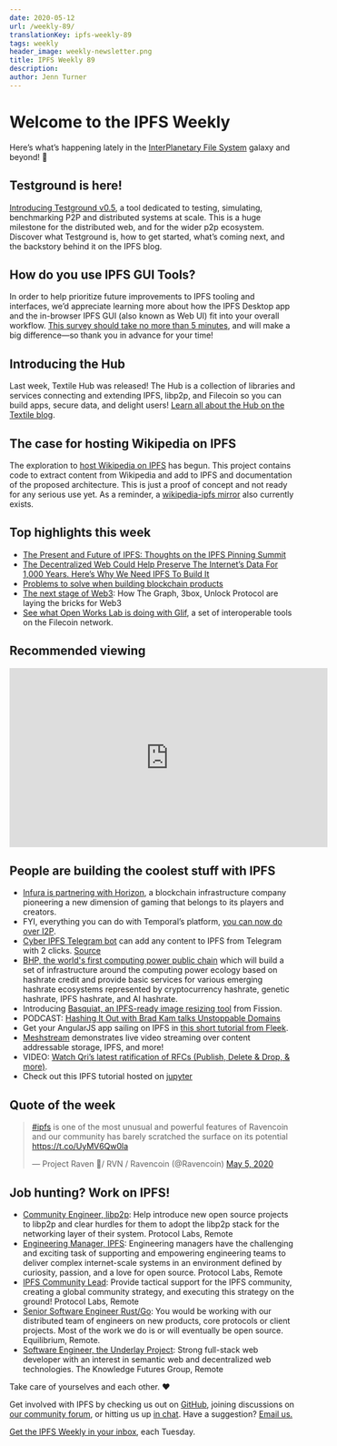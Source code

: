 ```yaml
---
date: 2020-05-12
url: /weekly-89/
translationKey: ipfs-weekly-89
tags: weekly
header_image: weekly-newsletter.png
title: IPFS Weekly 89
description:
author: Jenn Turner
---
```


# Welcome to the IPFS Weekly

Here’s what’s happening lately in the [InterPlanetary File System](https://ipfs.io/) galaxy and beyond! 🚀

## Testground is here!

[Introducing Testground v0.5](https://blog.ipfs.io/2020-05-06-launching-testground/), a tool dedicated to testing, simulating, benchmarking P2P and distributed systems at scale. This is a huge milestone for the distributed web, and for the wider p2p ecosystem. Discover what Testground is, how to get started, what’s coming next, and the backstory behind it on the IPFS blog.

## How do you use IPFS GUI Tools?

In order to help prioritize future improvements to IPFS tooling and interfaces, we’d appreciate learning more about how the IPFS Desktop app and the in-browser IPFS GUI (also known as Web UI) fit into your overall workflow. [This survey should take no more than 5 minutes](https://forms.gle/c6gHP1pVtwtRpzdP7), and will make a big difference—so thank you in advance for your time!

## Introducing the Hub

Last week, Textile Hub was released! The Hub is a collection of libraries and services connecting and extending IPFS, libp2p, and Filecoin so you can build apps, secure data, and delight users! [Learn all about the Hub on the Textile blog](https://blog.textile.io/announcing-the-textile-protocol-hub/).

## The case for hosting Wikipedia on IPFS

The exploration to [host Wikipedia on IPFS](https://github.com/santhoshtr/wikipedia-ipfs) has begun. This project contains code to extract content from Wikipedia and add to IPFS and documentation of the proposed architecture. This is just a proof of concept and not ready for any serious use yet. As a reminder, a [wikipedia-ipfs mirror](https://github.com/ipfs/distributed-wikipedia-mirror) also currently exists.

## Top highlights this week

- [The Present and Future of IPFS: Thoughts on the IPFS Pinning Summit](https://codeclimbing.com/the-present-and-future-of-ipfs-thoughts-on-the-ipfs-pinning-summit/)
- [The Decentralized Web Could Help Preserve The Internet’s Data For 1,000 Years. Here’s Why We Need IPFS To Build It](https://www.techdirt.com/articles/20200504/16050844431/decentralized-web-could-help-preserve-internets-data-1000-years-heres-why-we-need-ipfs-to-build-it.shtml#comments)
- [Problems to solve when building blockchain products](https://medium.com/nirman-tech-blog/problems-to-solve-when-building-blockchain-products-4af3e5cd7f6b)
- [The next stage of Web3](https://flynnjamm.substack.com/p/the-next-stage-of-web3): How The Graph, 3box, Unlock Protocol are laying the bricks for Web3
- [See what Open Works Lab is doing with Glif](https://filecoin.io/blog/community-jonathan-schwartz-owl/), a set of interoperable tools on the Filecoin network.

## Recommended viewing

<iframe width="560" height="315" src="https://www.youtube.com/embed/6b8OANmw2kM" frameborder="0" allow="accelerometer; autoplay; encrypted-media; gyroscope; picture-in-picture" allowfullscreen></iframe>

## People are building the coolest stuff with IPFS

- [Infura is partnering with Horizon](https://infura.io/customers/skyweaver), a blockchain infrastructure company pioneering a new dimension of gaming that belongs to its players and creators.
- FYI, everything you can do with Temporal’s platform, [you can now do over I2P](https://medium.com/temporal-cloud/temporal-i2p-infrastructure-refresh-52fe40751f8b).
- [Cyber IPFS Telegram bot](http://t.me/cyberdBot) can add any content to IPFS from Telegram with 2 clicks. [Source](https://github.com/Snedashkovsky/cyberdBot)
- [BHP, the world's first computing power public chain](https://finance.yahoo.com/news/ecology-bhp-public-chain-begun-151000655.html) which will build a set of infrastructure around the computing power ecology based on hashrate credit and provide basic services for various emerging hashrate ecosystems represented by cryptocurrency hashrate, genetic hashrate, IPFS hashrate, and AI hashrate.
- Introducing [Basquiat, an IPFS-ready image resizing tool](https://talk.fission.codes/t/basquiat-an-ipfs-ready-image-resizing-tool/612) from Fission.
- PODCAST: [Hashing It Out with Brad Kam talks Unstoppable Domains](https://medium.com/unstoppabledomains/hashing-it-out-with-brad-kam-transcript-a347f04a1a4)
- Get your AngularJS app sailing on IPFS in [this short tutorial from Fleek](https://blog.fleek.co/posts/angularjs-on-ipfs-on-fleek).
- [Meshstream](https://github.com/tomeshnet/meshstream) demonstrates live video streaming over content addressable storage, IPFS, and more!
- VIDEO: [Watch Qri’s latest ratification of RFCs (Publish, Delete & Drop, & more)](https://www.youtube.com/watch?v=gQu2XZZUqv4&feature=emb_logo).
- Check out this IPFS tutorial hosted on [jupyter](https://github.com/fede2cr/jupyter_playground/blob/master/bash/IPFS.ipynb)

## Quote of the week

<blockquote class="twitter-tweet"><p lang="en" dir="ltr"><a href="https://twitter.com/hashtag/ipfs?src=hash&amp;ref_src=twsrc%5Etfw">#ipfs</a> is one of the most unusual and powerful features of Ravencoin and our community has barely scratched the surface on its potential <a href="https://t.co/UyMV6Qw0la">https://t.co/UyMV6Qw0la</a></p>&mdash; Project Raven 🦅/ RVN / Ravencoin (@Ravencoin) <a href="https://twitter.com/Ravencoin/status/1257506307558555648?ref_src=twsrc%5Etfw">May 5, 2020</a></blockquote>

## Job hunting? Work on IPFS!

- [Community Engineer, libp2p](https://jobs.lever.co/protocol/0afd449f-b292-42b4-abfd-af26415b796b): Help introduce new open source projects to libp2p and clear hurdles for them to adopt the libp2p stack for the networking layer of their system. Protocol Labs, Remote
- [Engineering Manager, IPFS](https://jobs.lever.co/protocol/3f0787e8-58b3-4122-a1ea-424561d2658f): Engineering managers have the challenging and exciting task of supporting and empowering engineering teams to deliver complex internet-scale systems in an environment defined by curiosity, passion, and a love for open source. Protocol Labs, Remote
- [IPFS Community Lead](https://jobs.lever.co/protocol/71c4a9b9-af90-4ce9-9dba-8b72507997bf): Provide tactical support for the IPFS community, creating a global community strategy, and executing this strategy on the ground! Protocol Labs, Remote
- [Senior Software Engineer Rust/Go](https://www.notion.so/Hiring-Senior-Software-Engineer-Rust-Go-e6c94ccc261f426c80a483c7fc642412): You would be working with our distributed team of engineers on new products, core protocols or client projects. Most of the work we do is or will eventually be open source. Equilibrium, Remote.
- [Software Engineer, the Underlay Project](https://notes.knowledgefutures.org/pub/si1okbw9): Strong full-stack web developer with an interest in semantic web and decentralized web technologies. The Knowledge Futures Group, Remote

Take care of yourselves and each other. ❤️

Get involved with IPFS by checking us out on [GitHub](https://github.com/ipfs), joining discussions on [our community forum](https://discuss.ipfs.io/), or hitting us up [in chat](https://riot.im/app/#/room/#ipfs:matrix.org). Have a suggestion? [Email us.](mailto:newsletter@ipfs.io)

[Get the IPFS Weekly in your inbox](https://ipfs.us4.list-manage.com/subscribe?u=25473244c7d18b897f5a1ff6b&id=cad54b2230), each Tuesday.
